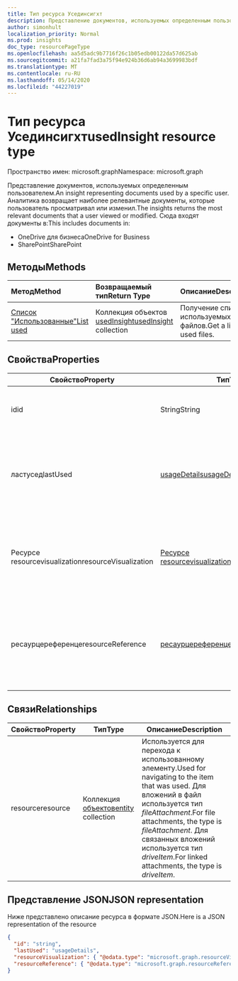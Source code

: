 ```yaml
---
title: Тип ресурса Усединсигхт
description: Представление документов, используемых определенным пользователем. Аналитика возвращает наиболее релевантные документы, которые пользователь просматривал или изменил.
author: simonhult
localization_priority: Normal
ms.prod: insights
doc_type: resourcePageType
ms.openlocfilehash: aa5d5adc9b7716f26c1b05edb00122da57d625ab
ms.sourcegitcommit: a21fa7fad3a75f94e924b36d6ab94a3699983bdf
ms.translationtype: MT
ms.contentlocale: ru-RU
ms.lasthandoff: 05/14/2020
ms.locfileid: "44227019"
---
```

# <a name="usedinsight-resource-type"></a><span data-ttu-id="50a65-104">Тип ресурса Усединсигхт</span><span class="sxs-lookup"><span data-stu-id="50a65-104">usedInsight resource type</span></span>

<span data-ttu-id="50a65-105">Пространство имен: microsoft.graph</span><span class="sxs-lookup"><span data-stu-id="50a65-105">Namespace: microsoft.graph</span></span>

<span data-ttu-id="50a65-106">Представление документов, используемых определенным пользователем.</span><span class="sxs-lookup"><span data-stu-id="50a65-106">An insight representing documents used by a specific user.</span></span> <span data-ttu-id="50a65-107">Аналитика возвращает наиболее релевантные документы, которые пользователь просматривал или изменил.</span><span class="sxs-lookup"><span data-stu-id="50a65-107">The insights returns the most relevant documents that a user viewed or modified.</span></span> <span data-ttu-id="50a65-108">Сюда входят документы в:</span><span class="sxs-lookup"><span data-stu-id="50a65-108">This includes documents in:</span></span>

- <span data-ttu-id="50a65-109">OneDrive для бизнеса</span><span class="sxs-lookup"><span data-stu-id="50a65-109">OneDrive for Business</span></span>
- <span data-ttu-id="50a65-110">SharePoint</span><span class="sxs-lookup"><span data-stu-id="50a65-110">SharePoint</span></span>

## <a name="methods"></a><span data-ttu-id="50a65-111">Методы</span><span class="sxs-lookup"><span data-stu-id="50a65-111">Methods</span></span>

| <span data-ttu-id="50a65-112">Метод</span><span class="sxs-lookup"><span data-stu-id="50a65-112">Method</span></span>       | <span data-ttu-id="50a65-113">Возвращаемый тип</span><span class="sxs-lookup"><span data-stu-id="50a65-113">Return Type</span></span>  |<span data-ttu-id="50a65-114">Описание</span><span class="sxs-lookup"><span data-stu-id="50a65-114">Description</span></span>|
|:---------------|:--------|:----------|
|[<span data-ttu-id="50a65-115">Список "Использованные"</span><span class="sxs-lookup"><span data-stu-id="50a65-115">List used</span></span>](../api/insights-list-used.md) |<span data-ttu-id="50a65-116">Коллекция объектов [usedInsight](insights-used.md)</span><span class="sxs-lookup"><span data-stu-id="50a65-116">[usedInsight](insights-used.md) collection</span></span>| <span data-ttu-id="50a65-117">Получение списка используемых файлов.</span><span class="sxs-lookup"><span data-stu-id="50a65-117">Get a list of used files.</span></span>|

## <a name="properties"></a><span data-ttu-id="50a65-118">Свойства</span><span class="sxs-lookup"><span data-stu-id="50a65-118">Properties</span></span>

| <span data-ttu-id="50a65-119">Свойство</span><span class="sxs-lookup"><span data-stu-id="50a65-119">Property</span></span>              | <span data-ttu-id="50a65-120">Тип</span><span class="sxs-lookup"><span data-stu-id="50a65-120">Type</span></span>                      | <span data-ttu-id="50a65-121">Описание</span><span class="sxs-lookup"><span data-stu-id="50a65-121">Description</span></span>  |
| -------------         |---------------            | -------------|
| <span data-ttu-id="50a65-122">id</span><span class="sxs-lookup"><span data-stu-id="50a65-122">id</span></span>                    | <span data-ttu-id="50a65-123">String</span><span class="sxs-lookup"><span data-stu-id="50a65-123">String</span></span>                    | <span data-ttu-id="50a65-124">Уникальный идентификатор связи.</span><span class="sxs-lookup"><span data-stu-id="50a65-124">Unique identifier of the relationship.</span></span> <span data-ttu-id="50a65-125">Только для чтения.</span><span class="sxs-lookup"><span data-stu-id="50a65-125">Read only.</span></span>        |
| <span data-ttu-id="50a65-126">ластусед</span><span class="sxs-lookup"><span data-stu-id="50a65-126">lastUsed</span></span>              | [<span data-ttu-id="50a65-127">usageDetails</span><span class="sxs-lookup"><span data-stu-id="50a65-127">usageDetails</span></span>](insights-usagedetails.md)              | <span data-ttu-id="50a65-128">Сведения о том, когда элемент был последний раз просмотрен или изменен пользователем.</span><span class="sxs-lookup"><span data-stu-id="50a65-128">Information about when the item was last viewed or modified by the user.</span></span> <span data-ttu-id="50a65-129">Только для чтения.</span><span class="sxs-lookup"><span data-stu-id="50a65-129">Read only.</span></span>      |
| <span data-ttu-id="50a65-130">Ресурсе resourcevisualization</span><span class="sxs-lookup"><span data-stu-id="50a65-130">resourceVisualization</span></span> | [<span data-ttu-id="50a65-131">Ресурсе resourcevisualization</span><span class="sxs-lookup"><span data-stu-id="50a65-131">resourceVisualization</span></span>](insights-resourcevisualization.md)                | <span data-ttu-id="50a65-132">Свойства, которые можно использовать для отображения документа в вашем интерфейсе.</span><span class="sxs-lookup"><span data-stu-id="50a65-132">Properties that you can use to visualize the document in your experience.</span></span> <span data-ttu-id="50a65-133">Только для чтения</span><span class="sxs-lookup"><span data-stu-id="50a65-133">Read-only</span></span>      |
| <span data-ttu-id="50a65-134">ресаурцереференце</span><span class="sxs-lookup"><span data-stu-id="50a65-134">resourceReference</span></span>     | [<span data-ttu-id="50a65-135">ресаурцереференце</span><span class="sxs-lookup"><span data-stu-id="50a65-135">resourceReference</span></span>](insights-resourcereference.md)                      | <span data-ttu-id="50a65-136">Справочные свойства используемого документа, например URL-адрес и тип документа.</span><span class="sxs-lookup"><span data-stu-id="50a65-136">Reference properties of the used document, such as the url and type of the document.</span></span> <span data-ttu-id="50a65-137">Только для чтения</span><span class="sxs-lookup"><span data-stu-id="50a65-137">Read-only</span></span>     |

## <a name="relationships"></a><span data-ttu-id="50a65-138">Связи</span><span class="sxs-lookup"><span data-stu-id="50a65-138">Relationships</span></span>

| <span data-ttu-id="50a65-139">Свойство</span><span class="sxs-lookup"><span data-stu-id="50a65-139">Property</span></span>      | <span data-ttu-id="50a65-140">Тип</span><span class="sxs-lookup"><span data-stu-id="50a65-140">Type</span></span>          | <span data-ttu-id="50a65-141">Описание</span><span class="sxs-lookup"><span data-stu-id="50a65-141">Description</span></span>  |
| ------------- |---------------| -------------|
| <span data-ttu-id="50a65-142">resource</span><span class="sxs-lookup"><span data-stu-id="50a65-142">resource</span></span>      | <span data-ttu-id="50a65-143">Коллекция [объектов](entity.md)</span><span class="sxs-lookup"><span data-stu-id="50a65-143">[entity](entity.md) collection</span></span>    | <span data-ttu-id="50a65-144">Используется для перехода к использованному элементу.</span><span class="sxs-lookup"><span data-stu-id="50a65-144">Used for navigating to the item that was used.</span></span> <span data-ttu-id="50a65-145">Для вложений в файл используется тип *fileAttachment*.</span><span class="sxs-lookup"><span data-stu-id="50a65-145">For file attachments, the type is *fileAttachment*.</span></span> <span data-ttu-id="50a65-146">Для связанных вложений используется тип *driveItem*.</span><span class="sxs-lookup"><span data-stu-id="50a65-146">For linked attachments, the type is *driveItem*.</span></span> |

## <a name="json-representation"></a><span data-ttu-id="50a65-147">Представление JSON</span><span class="sxs-lookup"><span data-stu-id="50a65-147">JSON representation</span></span>
<span data-ttu-id="50a65-148">Ниже представлено описание ресурса в формате JSON.</span><span class="sxs-lookup"><span data-stu-id="50a65-148">Here is a JSON representation of the resource</span></span>

<!-- {
  "blockType": "resource",
  "keyProperty":"id",
  "optionalProperties": [
    "resource"
  ],
  "@odata.type": "microsoft.graph.usedInsight"
}-->

```json
{
  "id": "string",
  "lastUsed": "usageDetails",
  "resourceVisualization": { "@odata.type": "microsoft.graph.resourceVisualization" },
  "resourceReference": { "@odata.type": "microsoft.graph.resourceReference" }
}
```
